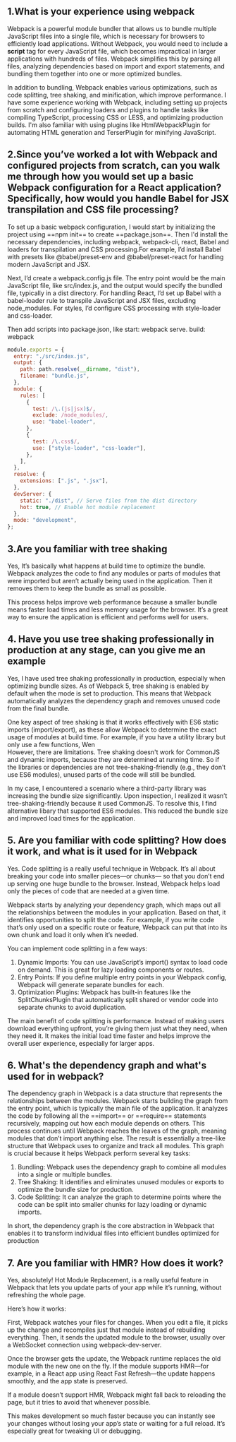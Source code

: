 ## 1.What is your experience using webpack

Webpack is a powerful module bundler that allows us to bundle multiple JavaScript files into a single file, which is necessary for browsers to efficiently load applications. Without Webpack, you would need to include a **script** tag for every JavaScript file, which becomes impractical in larger applications with hundreds of files. Webpack simplifies this by parsing all files, analyzing dependencies based on import and export statements, and bundling them together into one or more optimized bundles.

In addition to bundling, Webpack enables various optimizations, such as code splitting, tree shaking, and minification, which improve performance. I have some experience working with Webpack, including setting up projects from scratch and configuring loaders and plugins to handle tasks like compiling TypeScript, processing CSS or LESS, and optimizing production builds. I'm also familiar with using plugins like HtmlWebpackPlugin for automating HTML generation and TerserPlugin for minifying JavaScript.

## 2.Since you’ve worked a lot with Webpack and configured projects from scratch, can you walk me through how you would set up a basic Webpack configuration for a React application? Specifically, how would you handle Babel for JSX transpilation and CSS file processing?

To set up a basic webpack configuration, I would start by initializing the project using ==npm init== to create ==package.json==. Then I'd install the necessary dependencies, including webpack, webpack-cli, react, Babel and loaders for transpilation and CSS processing.For example, I’d install Babel with presets like @babel/preset-env and @babel/preset-react for handling modern JavaScript and JSX.

Next, I’d create a webpack.config.js file. The entry point would be the main JavaScript file, like src/index.js, and the output would specify the bundled file, typically in a dist directory. For handling React, I’d set up Babel with a babel-loader rule to transpile JavaScript and JSX files, excluding node_modules. For styles, I’d configure CSS processing with style-loader and css-loader.

Then add scripts into package.json, like start: webpack serve. build: webpack

```javascript
module.exports = {
  entry: "./src/index.js",
  output: {
    path: path.resolve(__dirname, "dist"),
    filename: "bundle.js",
  },
  module: {
    rules: [
      {
        test: /\.(js|jsx)$/,
        exclude: /node_modules/,
        use: "babel-loader",
      },
      {
        test: /\.css$/,
        use: ["style-loader", "css-loader"],
      },
    ],
  },
  resolve: {
    extensions: [".js", ".jsx"],
  },
  devServer: {
    static: "./dist", // Serve files from the dist directory
    hot: true, // Enable hot module replacement
  },
  mode: "development",
};
```

## 3.Are you familiar with tree shaking

Yes, It’s basically what happens at build time to optimize the bundle. Webpack analyzes the code to find any modules or parts of modules that were imported but aren’t actually being used in the application. Then it removes them to keep the bundle as small as possible.

This process helps improve web performance because a smaller bundle means faster load times and less memory usage for the browser. It’s a great way to ensure the application is efficient and performs well for users.

## 4. Have you use tree shaking professionally in production at any stage, can you give me an example

Yes, I have used tree shaking professionally in production, especially when optimizing bundle sizes. As of Webpack 5, tree shaking is enabled by default when the mode is set to production. This means that Webpack automatically analyzes the dependency graph and removes unused code from the final bundle.

One key aspect of tree shaking is that it works effectively with ES6 static imports (import/export), as these allow Webpack to determine the exact usage of modules at build time. For example, if you have a utility library but only use a few functions, Wen  
However, there are limitations. Tree shaking doesn't work for CommonJS and dynamic imports, because they are determined at running time. So if the libraries or dependencies are not tree-shaking-friendly (e.g., they don’t use ES6 modules), unused parts of the code will still be bundled.

In my case, I encountered a scenario where a third-party library was increasing the bundle size significantly. Upon inspection, I realized it wasn’t tree-shaking-friendly because it used CommonJS. To resolve this, I find alternative libary that supported ES6 modules. This reduced the bundle size and improved load times for the application.

## 5. Are you familiar with code splitting? How does it work, and what is it used for in Webpack

Yes. Code splitting is a really useful technique in Webpack. It’s all about breaking your code into smaller pieces—or chunks— so that you don’t end up serving one huge bundle to the browser. Instead, Webpack helps load only the pieces of code that are needed at a given time.

Webpack starts by analyzing your dependency graph, which maps out all the relationships between the modules in your application. Based on that, it identifies opportunities to split the code. For example, if you write code that’s only used on a specific route or feature, Webpack can put that into its own chunk and load it only when it’s needed.

You can implement code splitting in a few ways:

1. Dynamic Imports: You can use JavaScript’s import() syntax to load code on demand. This is great for lazy loading components or routes.
2. Entry Points: If you define multiple entry points in your Webpack config, Webpack will generate separate bundles for each.
3. Optimization Plugins: Webpack has built-in features like the SplitChunksPlugin that automatically split shared or vendor code into separate chunks to avoid duplication.

The main benefit of code splitting is performance. Instead of making users download everything upfront, you’re giving them just what they need, when they need it. It makes the initial load time faster and helps improve the overall user experience, especially for larger apps.

## 6. What's the dependency graph and what's used for in webpack?

The dependency graph in Webpack is a data structure that represents the relationships between the modules. Webpack starts building the graph from the entry point, which is typically the main file of the application. It analyzes the code by following all the ==import== or ==require== statements recursively, mapping out how each module depends on others. This process continues until Webpack reaches the leaves of the graph, meaning modules that don’t import anything else. The result is essentially a tree-like structure that Webpack uses to organize and track all modules. This graph is crucial because it helps Webpack perform several key tasks:

1. Bundling: Webpack uses the dependency graph to combine all modules into a single or multiple bundles.
2. Tree Shaking: It identifies and eliminates unused modules or exports to optimize the bundle size for production.
3. Code Splitting: It can analyze the graph to determine points where the code can be split into smaller chunks for lazy loading or dynamic imports.

In short, the dependency graph is the core abstraction in Webpack that enables it to transform individual files into efficient bundles optimized for production

## 7. Are you familiar with HMR? How does it work?

Yes, absolutely! Hot Module Replacement, is a really useful feature in Webpack that lets you update parts of your app while it’s running, without refreshing the whole page.

Here’s how it works:

First, Webpack watches your files for changes. When you edit a file, it picks up the change and recompiles just that module instead of rebuilding everything. Then, it sends the updated module to the browser, usually over a WebSocket connection using webpack-dev-server.

Once the browser gets the update, the Webpack runtime replaces the old module with the new one on the fly. If the module supports HMR—for example, in a React app using React Fast Refresh—the update happens smoothly, and the app state is preserved.

If a module doesn’t support HMR, Webpack might fall back to reloading the page, but it tries to avoid that whenever possible.

This makes development so much faster because you can instantly see your changes without losing your app’s state or waiting for a full reload. It’s especially great for tweaking UI or debugging.
